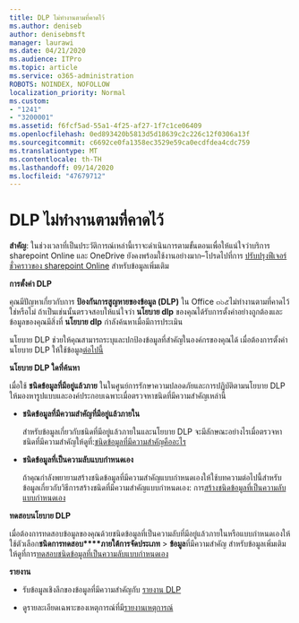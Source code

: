 ```yaml
---
title: DLP ไม่ทำงานตามที่คาดไว้
ms.author: deniseb
author: denisebmsft
manager: laurawi
ms.date: 04/21/2020
ms.audience: ITPro
ms.topic: article
ms.service: o365-administration
ROBOTS: NOINDEX, NOFOLLOW
localization_priority: Normal
ms.custom:
- "1241"
- "3200001"
ms.assetid: f6fcf5ad-55a1-4f25-af27-1f7c1ce06409
ms.openlocfilehash: 0ed893420b5813d5d18639c2c226c12f0306a13f
ms.sourcegitcommit: c6692ce0fa1358ec3529e59ca0ecdfdea4cdc759
ms.translationtype: MT
ms.contentlocale: th-TH
ms.lasthandoff: 09/14/2020
ms.locfileid: "47679712"
---
```

# <a name="dlp-not-working-as-expected"></a>DLP ไม่ทำงานตามที่คาดไว้

**สำคัญ**: ในช่วงเวลาที่เป็นประวัติการณ์เหล่านี้เราจะดำเนินการตามขั้นตอนเพื่อให้แน่ใจว่าบริการ sharepoint Online และ OneDrive ยังคงพร้อมใช้งานอย่างมาก–โปรดไปที่การ [ปรับปรุงฟีเจอร์ชั่วคราวของ sharepoint Online](https://aka.ms/ODSPAdjustments) สำหรับข้อมูลเพิ่มเติม

 **การตั้งค่า DLP**

คุณมีปัญหาเกี่ยวกับการ **ป้องกันการสูญหายของข้อมูล (DLP)** ใน Office ๓๖๕ไม่ทำงานตามที่คาดไว้ใช่หรือไม่ ถ้าเป็นเช่นนั้นตรวจสอบให้แน่ใจว่า **นโยบาย dlp** ของคุณได้รับการตั้งค่าอย่างถูกต้องและข้อมูลของคุณมีสิ่งที่ **นโยบาย dlp** กำลังค้นหาเมื่อมีการประเมิน
  
นโยบาย DLP ช่วยให้คุณสามารถระบุและปกป้องข้อมูลที่สำคัญในองค์กรของคุณได้ เมื่อต้องการตั้งค่านโยบาย DLP ให้ใช้ข้อมูล[ต่อไปนี้](https://docs.microsoft.com/office365/securitycompliance/prevent-data-loss#set-up-dlp)
  
 **นโยบาย DLP ใดที่ค้นหา**
  
เมื่อใช้ **ชนิดข้อมูลที่มีอยู่แล้วภาย** ในในศูนย์การรักษาความปลอดภัยและการปฏิบัติตามนโยบาย DLP ให้มองหารูปแบบและองค์ประกอบเฉพาะเมื่อตรวจหาชนิดที่มีความสำคัญเหล่านี้
  
- **ชนิดข้อมูลที่มีความสำคัญที่มีอยู่แล้วภายใน**

    สำหรับข้อมูลเกี่ยวกับชนิดที่มีอยู่แล้วภายในและนโยบาย DLP จะมีลักษณะอย่างไรเมื่อตรวจหาชนิดที่มีความสำคัญให้ดูที่:[ชนิดข้อมูลที่มีความสำคัญคืออะไร](https://docs.microsoft.com/microsoft-365/compliance/sensitive-information-type-entity-definitions)

- **ชนิดข้อมูลที่เป็นความลับแบบกำหนดเอง**

    ถ้าคุณกำลังพยายามสร้างชนิดข้อมูลที่มีความสำคัญแบบกำหนดเองให้ใช้บทความต่อไปนี้สำหรับข้อมูลเกี่ยวกับวิธีการสร้างชนิดที่มีความสำคัญแบบกำหนดเอง: การ[สร้างชนิดข้อมูลที่เป็นความลับแบบกำหนดเอง](https://docs.microsoft.com/microsoft-365/compliance/create-a-custom-sensitive-information-type)

**ทดสอบนโยบาย DLP**

เมื่อต้องการทดสอบข้อมูลของคุณด้วยชนิดข้อมูลที่เป็นความลับที่มีอยู่แล้วภายในหรือแบบกำหนดเองให้ใช้ตัวเลือก**ชนิดการทดสอบ****ภายใต้การจัดประเภท**  >  **ข้อมูล**ที่มีความสำคัญ สำหรับข้อมูลเพิ่มเติมให้ดูที่การ[ทดสอบชนิดข้อมูลที่เป็นความลับแบบกำหนดเอง](https://docs.microsoft.com/microsoft-365/compliance/create-a-custom-sensitive-information-type#create-custom-sensitive-information-types-in-the-security--compliance-center)

 **รายงาน**
  
- รับข้อมูลเชิงลึกของข้อมูลที่มีความสำคัญกับ [รายงาน DLP](https://docs.microsoft.com/microsoft-365/compliance/data-loss-prevention-policies#dlp-reports)

- ดูรายละเอียดเฉพาะของเหตุการณ์ที่มี[รายงานเหตุการณ์](https://docs.microsoft.com/microsoft-365/compliance/data-loss-prevention-policies#incident-reports)
